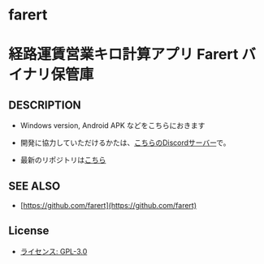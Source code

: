 farert
======

# 経路運賃営業キロ計算アプリ Farert バイナリ保管庫

## DESCRIPTION

- Windows version, Android APK などをこちらにおきます

- 開発に協力していただけるかたは、[こちらのDiscordサーバー](https://discord.gg/NCvzgmn2Nd)で。
- 最新のリポジトリは[こちら](https://github.com/farert)

## SEE ALSO

- [https://github.com/farert](https://github.com/farert)

## License

- [ライセンス: GPL-3.0](LICENSE)

